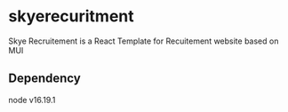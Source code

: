 # skyerecuritment

Skye Recruitement is a React Template for Recuitement website based on MUI

## Dependency
node v16.19.1
